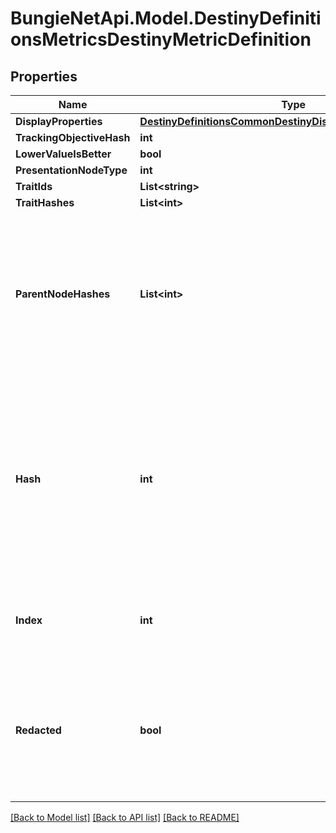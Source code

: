 
# BungieNetApi.Model.DestinyDefinitionsMetricsDestinyMetricDefinition

## Properties

Name | Type | Description | Notes
------------ | ------------- | ------------- | -------------
**DisplayProperties** | [**DestinyDefinitionsCommonDestinyDisplayPropertiesDefinition**](DestinyDefinitionsCommonDestinyDisplayPropertiesDefinition.md) |  | [optional] 
**TrackingObjectiveHash** | **int** |  | [optional] 
**LowerValueIsBetter** | **bool** |  | [optional] 
**PresentationNodeType** | **int** |  | [optional] 
**TraitIds** | **List&lt;string&gt;** |  | [optional] 
**TraitHashes** | **List&lt;int&gt;** |  | [optional] 
**ParentNodeHashes** | **List&lt;int&gt;** | A quick reference to presentation nodes that have this node as a child. Presentation nodes can be parented under multiple parents. | [optional] 
**Hash** | **int** | The unique identifier for this entity. Guaranteed to be unique for the type of entity, but not globally.  When entities refer to each other in Destiny content, it is this hash that they are referring to. | [optional] 
**Index** | **int** | The index of the entity as it was found in the investment tables. | [optional] 
**Redacted** | **bool** | If this is true, then there is an entity with this identifier/type combination, but BNet is not yet allowed to show it. Sorry! | [optional] 

[[Back to Model list]](../README.md#documentation-for-models)
[[Back to API list]](../README.md#documentation-for-api-endpoints)
[[Back to README]](../README.md)

